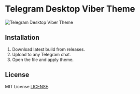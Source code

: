 # Telegram Desktop Viber Theme
![Telegram Desktop Viber Theme](https://www.dropbox.com/s/djgz57heuv3mzpr/2017-01-15_181119.png?dl=1)

## Installation
1. Download latest build from releases.
2. Upload to any Telegram chat.
3. Open the file and apply theme.

## License
MIT License [LICENSE](LICENSE).
